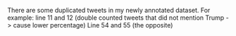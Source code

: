 There are some duplicated tweets in my newly annotated dataset. 
For example: line 11 and 12 (double counted tweets that did not mention Trump -> cause lower percentage)
Line 54 and 55 (the opposite)